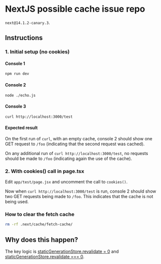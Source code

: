 # NextJS possible cache issue repo

`next@14.1.2-canary.3`.

## Instructions

### 1. Initial setup (no cookies)

#### Console 1

```sh
npm run dev
```

#### Console 2

```sh
node ./echo.js
```

#### Console 3

```sh
curl http://localhost:3000/test
```

#### Expected result

On the first run of `curl`, with an empty cache, console 2 should show one
GET request to `/foo` (indicating that the second request was cached).

On any additional run of `curl http://localhost:3000/test`, no requests should
be made to `/foo` (indicating again the use of the cache).

### 2. With cookies() call in page.tsx

Edit `app/test/page.jsx` and uncomment the call to `cookies()`.

Now when `curl http://localhost:3000/test` is run, console 2 should show two
GET requests being made to `/foo`. This indicates that the cache is not being
used.

### How to clear the fetch cache

```sh
rm -rf .next/cache/fetch-cache/
```

## Why does this happen?

The key logic is
[staticGenerationStore.revalidate = 0](https://github.com/vercel/next.js/blob/c6e865bf6f034a06390424cddb026a8f7c53ea5b/packages/next/src/server/future/route-modules/app-route/module.ts#L302)
and
[staticGenerationStore.revalidate === 0](https://github.com/vercel/next.js/blob/e9862a80f8102070dfc0c1226e11f0e97a90bf0a/packages/next/src/server/lib/patch-fetch.ts#L342).
